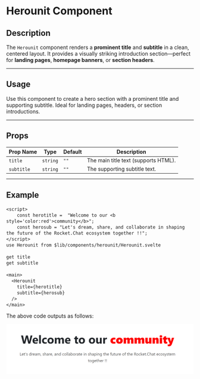 # Herounit Component

## Description
The `Herounit` component renders a **prominent title** and **subtitle** in a clean, centered layout. It provides a visually striking introduction section—perfect for **landing pages**, **homepage banners**, or **section headers**.

---

## Usage
Use this component to create a hero section with a prominent title and supporting subtitle. Ideal for landing pages, headers, or section introductions.

---

## Props

| Prop Name  | Type   | Default | Description                     |
|------------|--------|---------|---------------------------------|
| `title`    | `string` | `""`    | The main title text (supports HTML). |
| `subtitle` | `string` | `""`    | The supporting subtitle text.   |

---

## Example

```svelte
<script>
    const herotitle =  "Welcome to our <b style='color:red'>community</b>";
    const herosub = "Let's dream, share, and collaborate in shaping the future of the Rocket.Chat ecosystem together !!";
</script>
use Herounit from $lib/components/herounit/Herounit.svelte

get title
get subtitle

<main>
  <Herounit 
    title={herotitle} 
    subtitle={herosub} 
  />
</main>

```

The above code outputs as follows:

![Herounit image.](./docsImages/HerounitImage.png "This is a Herounit component image.")